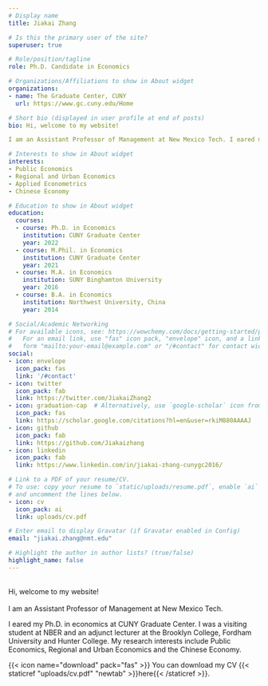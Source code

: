 ```yaml
---
# Display name
title: Jiakai Zhang

# Is this the primary user of the site?
superuser: true

# Role/position/tagline
role: Ph.D. Candidate in Economics

# Organizations/Affiliations to show in About widget
organizations:
- name: The Graduate Center, CUNY
  url: https://www.gc.cuny.edu/Home

# Short bio (displayed in user profile at end of posts)
bio: Hi, welcome to my website!

I am an Assistant Professor of Management at New Mexico Tech. I eared my Ph.D. in economics at CUNY Graduate Center. I was a visiting student at NBER and an adjunct lecturer at the Brooklyn College, Fordham University and Hunter College. My research interests include Public Economics, Regional and Urban Economics and the Chinese Economy.

# Interests to show in About widget
interests:
- Public Economics
- Regional and Urban Economics
- Applied Econometrics
- Chinese Economy

# Education to show in About widget
education:
  courses:
  - course: Ph.D. in Economics
    institution: CUNY Graduate Center
    year: 2022
  - course: M.Phil. in Economics
    institution: CUNY Graduate Center
    year: 2021
  - course: M.A. in Economics
    institution: SUNY Binghamton University
    year: 2016
  - course: B.A. in Economics
    institution: Northwest University, China
    year: 2014

# Social/Academic Networking
# For available icons, see: https://wowchemy.com/docs/getting-started/page-builder/#icons
#   For an email link, use "fas" icon pack, "envelope" icon, and a link in the
#   form "mailto:your-email@example.com" or "/#contact" for contact widget.
social:
- icon: envelope
  icon_pack: fas
  link: '/#contact'
- icon: twitter
  icon_pack: fab
  link: https://twitter.com/JiakaiZhang2
- icon: graduation-cap  # Alternatively, use `google-scholar` icon from `ai` icon pack
  icon_pack: fas
  link: https://scholar.google.com/citations?hl=en&user=rkiM880AAAAJ
- icon: github
  icon_pack: fab
  link: https://github.com/Jiakaizhang
- icon: linkedin
  icon_pack: fab
  link: https://www.linkedin.com/in/jiakai-zhang-cunygc2016/

# Link to a PDF of your resume/CV.
# To use: copy your resume to `static/uploads/resume.pdf`, enable `ai` icons in `params.toml`,
# and uncomment the lines below.
- icon: cv
  icon_pack: ai
  link: uploads/cv.pdf

# Enter email to display Gravatar (if Gravatar enabled in Config)
email: "jiakai.zhang@nmt.edu"

# Highlight the author in author lists? (true/false)
highlight_name: false
---
```

 <br />
Hi, welcome to my website!
<br />
<br />
I am an Assistant Professor of Management at New Mexico Tech.

I eared my Ph.D. in economics at CUNY Graduate Center. I was a visiting student at NBER and an adjunct lecturer at the Brooklyn College, Fordham University and Hunter College. My research interests include Public Economics, Regional and Urban Economics and the Chinese Economy.

{{< icon name="download" pack="fas" >}} You can download my CV {{< staticref "uploads/cv.pdf" "newtab" >}}here{{< /staticref >}}.
